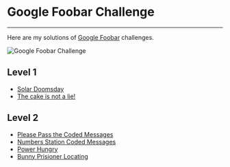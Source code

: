 # Google Foobar Challenge

<hr>

Here are my solutions of [Google Foobar](https://foobar.withgoogle.com) challenges.

![Google Foobar Challenge](https://user-images.githubusercontent.com/116639110/231163605-5dcb1a9a-d965-464d-a48e-3a8892c72b47.png)

## Level 1

- [Solar Doomsday](/Level%201/solar_doomsday.py)
- [The cake is not a lie!](/Level%201/the_cake_is_not_a_lie.py)

## Level 2

- [Please Pass the Coded Messages](/Level%202/please_pass_the_coded_messages.py)
- [Numbers Station Coded Messages](/Level%202/numbers_station_coded_messages.py)
- [Power Hungry](/Level%202/power_hungry.py)
- [Bunny Prisioner Locating](/Level%202/bunny_prisioner_locating.py)

